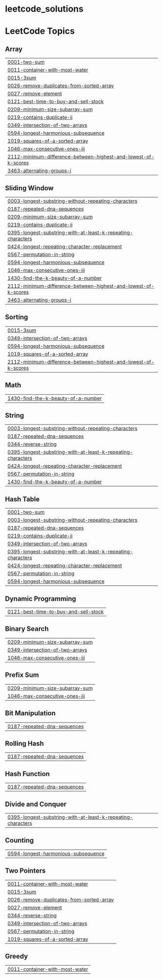 # leetcode_solutions
<!---LeetCode Topics Start-->
# LeetCode Topics
## Array
|  |
| ------- |
| [0001-two-sum](https://github.com/kalkidan-teklay/leetcode_solutions/tree/master/0001-two-sum) |
| [0011-container-with-most-water](https://github.com/kalkidan-teklay/leetcode_solutions/tree/master/0011-container-with-most-water) |
| [0015-3sum](https://github.com/kalkidan-teklay/leetcode_solutions/tree/master/0015-3sum) |
| [0026-remove-duplicates-from-sorted-array](https://github.com/kalkidan-teklay/leetcode_solutions/tree/master/0026-remove-duplicates-from-sorted-array) |
| [0027-remove-element](https://github.com/kalkidan-teklay/leetcode_solutions/tree/master/0027-remove-element) |
| [0121-best-time-to-buy-and-sell-stock](https://github.com/kalkidan-teklay/leetcode_solutions/tree/master/0121-best-time-to-buy-and-sell-stock) |
| [0209-minimum-size-subarray-sum](https://github.com/kalkidan-teklay/leetcode_solutions/tree/master/0209-minimum-size-subarray-sum) |
| [0219-contains-duplicate-ii](https://github.com/kalkidan-teklay/leetcode_solutions/tree/master/0219-contains-duplicate-ii) |
| [0349-intersection-of-two-arrays](https://github.com/kalkidan-teklay/leetcode_solutions/tree/master/0349-intersection-of-two-arrays) |
| [0594-longest-harmonious-subsequence](https://github.com/kalkidan-teklay/leetcode_solutions/tree/master/0594-longest-harmonious-subsequence) |
| [1019-squares-of-a-sorted-array](https://github.com/kalkidan-teklay/leetcode_solutions/tree/master/1019-squares-of-a-sorted-array) |
| [1046-max-consecutive-ones-iii](https://github.com/kalkidan-teklay/leetcode_solutions/tree/master/1046-max-consecutive-ones-iii) |
| [2112-minimum-difference-between-highest-and-lowest-of-k-scores](https://github.com/kalkidan-teklay/leetcode_solutions/tree/master/2112-minimum-difference-between-highest-and-lowest-of-k-scores) |
| [3463-alternating-groups-i](https://github.com/kalkidan-teklay/leetcode_solutions/tree/master/3463-alternating-groups-i) |
## Sliding Window
|  |
| ------- |
| [0003-longest-substring-without-repeating-characters](https://github.com/kalkidan-teklay/leetcode_solutions/tree/master/0003-longest-substring-without-repeating-characters) |
| [0187-repeated-dna-sequences](https://github.com/kalkidan-teklay/leetcode_solutions/tree/master/0187-repeated-dna-sequences) |
| [0209-minimum-size-subarray-sum](https://github.com/kalkidan-teklay/leetcode_solutions/tree/master/0209-minimum-size-subarray-sum) |
| [0219-contains-duplicate-ii](https://github.com/kalkidan-teklay/leetcode_solutions/tree/master/0219-contains-duplicate-ii) |
| [0395-longest-substring-with-at-least-k-repeating-characters](https://github.com/kalkidan-teklay/leetcode_solutions/tree/master/0395-longest-substring-with-at-least-k-repeating-characters) |
| [0424-longest-repeating-character-replacement](https://github.com/kalkidan-teklay/leetcode_solutions/tree/master/0424-longest-repeating-character-replacement) |
| [0567-permutation-in-string](https://github.com/kalkidan-teklay/leetcode_solutions/tree/master/0567-permutation-in-string) |
| [0594-longest-harmonious-subsequence](https://github.com/kalkidan-teklay/leetcode_solutions/tree/master/0594-longest-harmonious-subsequence) |
| [1046-max-consecutive-ones-iii](https://github.com/kalkidan-teklay/leetcode_solutions/tree/master/1046-max-consecutive-ones-iii) |
| [1430-find-the-k-beauty-of-a-number](https://github.com/kalkidan-teklay/leetcode_solutions/tree/master/1430-find-the-k-beauty-of-a-number) |
| [2112-minimum-difference-between-highest-and-lowest-of-k-scores](https://github.com/kalkidan-teklay/leetcode_solutions/tree/master/2112-minimum-difference-between-highest-and-lowest-of-k-scores) |
| [3463-alternating-groups-i](https://github.com/kalkidan-teklay/leetcode_solutions/tree/master/3463-alternating-groups-i) |
## Sorting
|  |
| ------- |
| [0015-3sum](https://github.com/kalkidan-teklay/leetcode_solutions/tree/master/0015-3sum) |
| [0349-intersection-of-two-arrays](https://github.com/kalkidan-teklay/leetcode_solutions/tree/master/0349-intersection-of-two-arrays) |
| [0594-longest-harmonious-subsequence](https://github.com/kalkidan-teklay/leetcode_solutions/tree/master/0594-longest-harmonious-subsequence) |
| [1019-squares-of-a-sorted-array](https://github.com/kalkidan-teklay/leetcode_solutions/tree/master/1019-squares-of-a-sorted-array) |
| [2112-minimum-difference-between-highest-and-lowest-of-k-scores](https://github.com/kalkidan-teklay/leetcode_solutions/tree/master/2112-minimum-difference-between-highest-and-lowest-of-k-scores) |
## Math
|  |
| ------- |
| [1430-find-the-k-beauty-of-a-number](https://github.com/kalkidan-teklay/leetcode_solutions/tree/master/1430-find-the-k-beauty-of-a-number) |
## String
|  |
| ------- |
| [0003-longest-substring-without-repeating-characters](https://github.com/kalkidan-teklay/leetcode_solutions/tree/master/0003-longest-substring-without-repeating-characters) |
| [0187-repeated-dna-sequences](https://github.com/kalkidan-teklay/leetcode_solutions/tree/master/0187-repeated-dna-sequences) |
| [0344-reverse-string](https://github.com/kalkidan-teklay/leetcode_solutions/tree/master/0344-reverse-string) |
| [0395-longest-substring-with-at-least-k-repeating-characters](https://github.com/kalkidan-teklay/leetcode_solutions/tree/master/0395-longest-substring-with-at-least-k-repeating-characters) |
| [0424-longest-repeating-character-replacement](https://github.com/kalkidan-teklay/leetcode_solutions/tree/master/0424-longest-repeating-character-replacement) |
| [0567-permutation-in-string](https://github.com/kalkidan-teklay/leetcode_solutions/tree/master/0567-permutation-in-string) |
| [1430-find-the-k-beauty-of-a-number](https://github.com/kalkidan-teklay/leetcode_solutions/tree/master/1430-find-the-k-beauty-of-a-number) |
## Hash Table
|  |
| ------- |
| [0001-two-sum](https://github.com/kalkidan-teklay/leetcode_solutions/tree/master/0001-two-sum) |
| [0003-longest-substring-without-repeating-characters](https://github.com/kalkidan-teklay/leetcode_solutions/tree/master/0003-longest-substring-without-repeating-characters) |
| [0187-repeated-dna-sequences](https://github.com/kalkidan-teklay/leetcode_solutions/tree/master/0187-repeated-dna-sequences) |
| [0219-contains-duplicate-ii](https://github.com/kalkidan-teklay/leetcode_solutions/tree/master/0219-contains-duplicate-ii) |
| [0349-intersection-of-two-arrays](https://github.com/kalkidan-teklay/leetcode_solutions/tree/master/0349-intersection-of-two-arrays) |
| [0395-longest-substring-with-at-least-k-repeating-characters](https://github.com/kalkidan-teklay/leetcode_solutions/tree/master/0395-longest-substring-with-at-least-k-repeating-characters) |
| [0424-longest-repeating-character-replacement](https://github.com/kalkidan-teklay/leetcode_solutions/tree/master/0424-longest-repeating-character-replacement) |
| [0567-permutation-in-string](https://github.com/kalkidan-teklay/leetcode_solutions/tree/master/0567-permutation-in-string) |
| [0594-longest-harmonious-subsequence](https://github.com/kalkidan-teklay/leetcode_solutions/tree/master/0594-longest-harmonious-subsequence) |
## Dynamic Programming
|  |
| ------- |
| [0121-best-time-to-buy-and-sell-stock](https://github.com/kalkidan-teklay/leetcode_solutions/tree/master/0121-best-time-to-buy-and-sell-stock) |
## Binary Search
|  |
| ------- |
| [0209-minimum-size-subarray-sum](https://github.com/kalkidan-teklay/leetcode_solutions/tree/master/0209-minimum-size-subarray-sum) |
| [0349-intersection-of-two-arrays](https://github.com/kalkidan-teklay/leetcode_solutions/tree/master/0349-intersection-of-two-arrays) |
| [1046-max-consecutive-ones-iii](https://github.com/kalkidan-teklay/leetcode_solutions/tree/master/1046-max-consecutive-ones-iii) |
## Prefix Sum
|  |
| ------- |
| [0209-minimum-size-subarray-sum](https://github.com/kalkidan-teklay/leetcode_solutions/tree/master/0209-minimum-size-subarray-sum) |
| [1046-max-consecutive-ones-iii](https://github.com/kalkidan-teklay/leetcode_solutions/tree/master/1046-max-consecutive-ones-iii) |
## Bit Manipulation
|  |
| ------- |
| [0187-repeated-dna-sequences](https://github.com/kalkidan-teklay/leetcode_solutions/tree/master/0187-repeated-dna-sequences) |
## Rolling Hash
|  |
| ------- |
| [0187-repeated-dna-sequences](https://github.com/kalkidan-teklay/leetcode_solutions/tree/master/0187-repeated-dna-sequences) |
## Hash Function
|  |
| ------- |
| [0187-repeated-dna-sequences](https://github.com/kalkidan-teklay/leetcode_solutions/tree/master/0187-repeated-dna-sequences) |
## Divide and Conquer
|  |
| ------- |
| [0395-longest-substring-with-at-least-k-repeating-characters](https://github.com/kalkidan-teklay/leetcode_solutions/tree/master/0395-longest-substring-with-at-least-k-repeating-characters) |
## Counting
|  |
| ------- |
| [0594-longest-harmonious-subsequence](https://github.com/kalkidan-teklay/leetcode_solutions/tree/master/0594-longest-harmonious-subsequence) |
## Two Pointers
|  |
| ------- |
| [0011-container-with-most-water](https://github.com/kalkidan-teklay/leetcode_solutions/tree/master/0011-container-with-most-water) |
| [0015-3sum](https://github.com/kalkidan-teklay/leetcode_solutions/tree/master/0015-3sum) |
| [0026-remove-duplicates-from-sorted-array](https://github.com/kalkidan-teklay/leetcode_solutions/tree/master/0026-remove-duplicates-from-sorted-array) |
| [0027-remove-element](https://github.com/kalkidan-teklay/leetcode_solutions/tree/master/0027-remove-element) |
| [0344-reverse-string](https://github.com/kalkidan-teklay/leetcode_solutions/tree/master/0344-reverse-string) |
| [0349-intersection-of-two-arrays](https://github.com/kalkidan-teklay/leetcode_solutions/tree/master/0349-intersection-of-two-arrays) |
| [0567-permutation-in-string](https://github.com/kalkidan-teklay/leetcode_solutions/tree/master/0567-permutation-in-string) |
| [1019-squares-of-a-sorted-array](https://github.com/kalkidan-teklay/leetcode_solutions/tree/master/1019-squares-of-a-sorted-array) |
## Greedy
|  |
| ------- |
| [0011-container-with-most-water](https://github.com/kalkidan-teklay/leetcode_solutions/tree/master/0011-container-with-most-water) |
<!---LeetCode Topics End-->